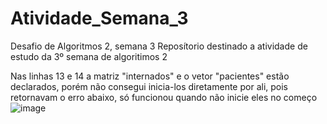 # Atividade_Semana_3
Desafio de Algoritmos 2, semana 3
   Reposítorio destinado a atividade de estudo da 3º semana de algoritimos 2

 Nas linhas 13 e 14 a matriz "internados" e o vetor "pacientes" estão declarados, porém não consegui inicia-los diretamente por ali, pois retornavam o erro abaixo, só funcionou quando não inicie eles no começo  
 ![image](https://github.com/VitorBanuhart/Atividade_Semana_3/assets/103052405/cc7cd6d3-0435-4da1-8fc8-b0fd232fb67c)
